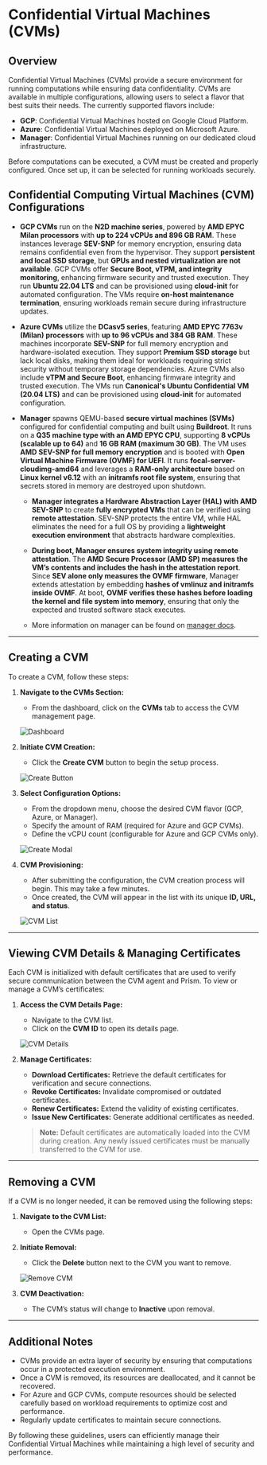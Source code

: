 # Confidential Virtual Machines (CVMs)

## Overview

Confidential Virtual Machines (CVMs) provide a secure environment for running computations while ensuring data confidentiality. CVMs are available in multiple configurations, allowing users to select a flavor that best suits their needs. The currently supported flavors include:

- **GCP**: Confidential Virtual Machines hosted on Google Cloud Platform.
- **Azure**: Confidential Virtual Machines deployed on Microsoft Azure.
- **Manager**: Confidential Virtual Machines running on our dedicated cloud infrastructure.

Before computations can be executed, a CVM must be created and properly configured. Once set up, it can be selected for running workloads securely.

## **Confidential Computing Virtual Machines (CVM) Configurations**

- **GCP CVMs** run on the **N2D machine series**, powered by **AMD EPYC Milan processors** with **up to 224 vCPUs and 896 GB RAM**. These instances leverage **SEV-SNP** for memory encryption, ensuring data remains confidential even from the hypervisor. They support **persistent and local SSD storage**, but **GPUs and nested virtualization are not available**. GCP CVMs offer **Secure Boot, vTPM, and integrity monitoring**, enhancing firmware security and trusted execution. They run **Ubuntu 22.04 LTS** and can be provisioned using **cloud-init** for automated configuration. The VMs require **on-host maintenance termination**, ensuring workloads remain secure during infrastructure updates.

- **Azure CVMs** utilize the **DCasv5 series**, featuring **AMD EPYC 7763v (Milan) processors** with **up to 96 vCPUs and 384 GB RAM**. These machines incorporate **SEV-SNP** for full memory encryption and hardware-isolated execution. They support **Premium SSD storage** but lack local disks, making them ideal for workloads requiring strict security without temporary storage dependencies. Azure CVMs also include **vTPM and Secure Boot**, enhancing firmware integrity and trusted execution. The VMs run **Canonical's Ubuntu Confidential VM (20.04 LTS)** and can be provisioned using **cloud-init** for automated configuration.

- **Manager** spawns QEMU-based **secure virtual machines (SVMs)** configured for confidential computing and built using **Buildroot**. It runs on a **Q35 machine type with an AMD EPYC CPU**, supporting **8 vCPUs (scalable up to 64)** and **16 GB RAM (maximum 30 GB)**. The VM uses **AMD SEV-SNP for full memory encryption** and is booted with **Open Virtual Machine Firmware (OVMF) for UEFI**. It runs **focal-server-cloudimg-amd64** and leverages a **RAM-only architecture** based on **Linux kernel v6.12** with an **initramfs root file system**, ensuring that secrets stored in memory are destroyed upon shutdown.

  - **Manager integrates a Hardware Abstraction Layer (HAL) with AMD SEV-SNP** to create **fully encrypted VMs** that can be verified using **remote attestation**. SEV-SNP protects the entire VM, while HAL eliminates the need for a full OS by providing a **lightweight execution environment** that abstracts hardware complexities.

  - **During boot, Manager ensures system integrity using remote attestation**. The **AMD Secure Processor (AMD SP) measures the VM’s contents and includes the hash in the attestation report**. Since **SEV alone only measures the OVMF firmware**, Manager extends attestation by embedding **hashes of vmlinuz and initramfs inside OVMF**. At boot, **OVMF verifies these hashes before loading the kernel and file system into memory**, ensuring that only the expected and trusted software stack executes.

  - More information on manager can be found on [manager docs](https://docs.cocos.ultraviolet.rs/manager).

---

## Creating a CVM

To create a CVM, follow these steps:

1. **Navigate to the CVMs Section:**

   - From the dashboard, click on the **CVMs** tab to access the CVM management page.

   ![Dashboard](img/cvms/dashboard.png)

2. **Initiate CVM Creation:**

   - Click the **Create CVM** button to begin the setup process.

   ![Create Button](img/cvms/create_button.png)

3. **Select Configuration Options:**

   - From the dropdown menu, choose the desired CVM flavor (GCP, Azure, or Manager).
   - Specify the amount of RAM (required for Azure and GCP CVMs).
   - Define the vCPU count (configurable for Azure and GCP CVMs only).

   ![Create Modal](img/cvms/create_modal.png)

4. **CVM Provisioning:**

   - After submitting the configuration, the CVM creation process will begin. This may take a few minutes.
   - Once created, the CVM will appear in the list with its unique **ID, URL, and status**.

   ![CVM List](img/cvms/cvms_list.png)

---

## Viewing CVM Details & Managing Certificates

Each CVM is initialized with default certificates that are used to verify secure communication between the CVM agent and Prism. To view or manage a CVM’s certificates:

1. **Access the CVM Details Page:**

   - Navigate to the CVM list.
   - Click on the **CVM ID** to open its details page.

   ![CVM Details](img/cvms/cvm_details_page.png)

2. **Manage Certificates:**

   - **Download Certificates:** Retrieve the default certificates for verification and secure connections.
   - **Revoke Certificates:** Invalidate compromised or outdated certificates.
   - **Renew Certificates:** Extend the validity of existing certificates.
   - **Issue New Certificates:** Generate additional certificates as needed.

   > **Note:** Default certificates are automatically loaded into the CVM during creation. Any newly issued certificates must be manually transferred to the CVM for use.

---

## Removing a CVM

If a CVM is no longer needed, it can be removed using the following steps:

1. **Navigate to the CVM List:**

   - Open the CVMs page.

2. **Initiate Removal:**

   - Click the **Delete** button next to the CVM you want to remove.

   ![Remove CVM](img/cvms/cvm_removal.png)

3. **CVM Deactivation:**
   - The CVM’s status will change to **Inactive** upon removal.

---

## Additional Notes

- CVMs provide an extra layer of security by ensuring that computations occur in a protected execution environment.
- Once a CVM is removed, its resources are deallocated, and it cannot be recovered.
- For Azure and GCP CVMs, compute resources should be selected carefully based on workload requirements to optimize cost and performance.
- Regularly update certificates to maintain secure connections.

By following these guidelines, users can efficiently manage their Confidential Virtual Machines while maintaining a high level of security and performance.

